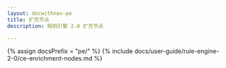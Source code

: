 ```yaml
---
layout: docwithnav-pe
title: 扩充节点
description: 规则引擎 2.0 扩充节点

---
```


{% assign docsPrefix = "pe/" %}
{% include docs/user-guide/rule-engine-2-0/ce-enrichment-nodes.md %}